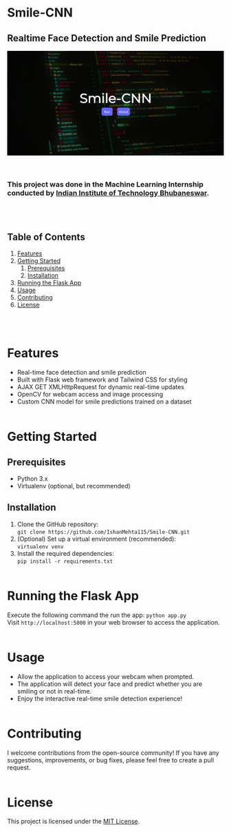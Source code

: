 # Smile-CNN
## Realtime Face Detection and Smile Prediction

<p align="center">
  <img src="https://github.com/IshanMehta115/Smile-CNN/blob/main/screenshot.PNG" alt="Webpage Screenshot" width="800px">
</p>

<br>

### This project was done in the Machine Learning Internship conducted by [Indian Institute of Technology Bhubaneswar](https://www.iitbbs.ac.in/).

<br><br>
## Table of Contents

1. [Features](#features)
2. [Getting Started](#getting-started)
   1. [Prerequisites](#prerequisites)
   2. [Installation](#installation)
4. [Running the Flask App](#running-the-flask-app)
5. [Usage](#usage)
6. [Contributing](#contributing)
7. [License](#license)

<br><br>
# Features
- Real-time face detection and smile prediction
- Built with Flask web framework and Tailwind CSS for styling
- AJAX GET XMLHttpRequest for dynamic real-time updates
- OpenCV for webcam access and image processing
- Custom CNN model for smile predictions trained on a dataset
<br><br>
# Getting Started
## Prerequisites
- Python 3.x
- Virtualenv (optional, but recommended)
## Installation
1. Clone the GitHub repository:<br> `git clone https://github.com/IshanMehta115/Smile-CNN.git`
2. (Optional) Set up a virtual environment (recommended): <br>`virtualenv venv`
3. Install the required dependencies: <br>`pip install -r requirements.txt`
<br><br>
# Running the Flask App
Execute the following command the run the app: `python app.py`<br>
Visit `http://localhost:5000` in your web browser to access the application.
<br><br>
# Usage
- Allow the application to access your webcam when prompted.
- The application will detect your face and predict whether you are smiling or not in real-time.
- Enjoy the interactive real-time smile detection experience!
<br><br>
# Contributing
I welcome contributions from the open-source community! If you have any suggestions, improvements, or bug fixes, please feel free to create a pull request.
<br><br>
#  License
This project is licensed under the [MIT License](LICENSE).
